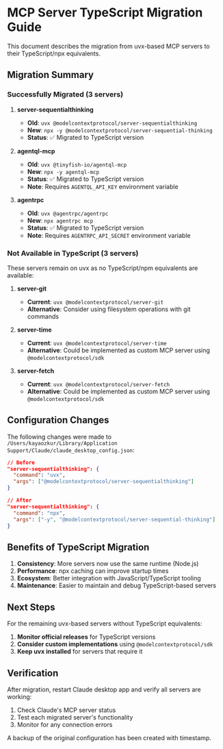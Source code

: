 # MCP Server TypeScript Migration Guide

This document describes the migration from uvx-based MCP servers to their TypeScript/npx equivalents.

## Migration Summary

### Successfully Migrated (3 servers)

1. **server-sequentialthinking**
   - **Old**: `uvx @modelcontextprotocol/server-sequentialthinking`
   - **New**: `npx -y @modelcontextprotocol/server-sequential-thinking`
   - **Status**: ✅ Migrated to TypeScript version

2. **agentql-mcp**
   - **Old**: `uvx @tinyfish-io/agentql-mcp`
   - **New**: `npx -y agentql-mcp`
   - **Status**: ✅ Migrated to TypeScript version
   - **Note**: Requires `AGENTQL_API_KEY` environment variable

3. **agentrpc**
   - **Old**: `uvx @agentrpc/agentrpc`
   - **New**: `npx agentrpc mcp`
   - **Status**: ✅ Migrated to TypeScript version
   - **Note**: Requires `AGENTRPC_API_SECRET` environment variable

### Not Available in TypeScript (3 servers)

These servers remain on uvx as no TypeScript/npm equivalents are available:

1. **server-git**
   - **Current**: `uvx @modelcontextprotocol/server-git`
   - **Alternative**: Consider using filesystem operations with git commands

2. **server-time**
   - **Current**: `uvx @modelcontextprotocol/server-time`
   - **Alternative**: Could be implemented as custom MCP server using `@modelcontextprotocol/sdk`

3. **server-fetch**
   - **Current**: `uvx @modelcontextprotocol/server-fetch`
   - **Alternative**: Could be implemented as custom MCP server using `@modelcontextprotocol/sdk`

## Configuration Changes

The following changes were made to `/Users/kayaozkur/Library/Application Support/Claude/claude_desktop_config.json`:

```json
// Before
"server-sequentialthinking": {
  "command": "uvx",
  "args": ["@modelcontextprotocol/server-sequentialthinking"]
}

// After
"server-sequentialthinking": {
  "command": "npx",
  "args": ["-y", "@modelcontextprotocol/server-sequential-thinking"]
}
```

## Benefits of TypeScript Migration

1. **Consistency**: More servers now use the same runtime (Node.js)
2. **Performance**: npx caching can improve startup times
3. **Ecosystem**: Better integration with JavaScript/TypeScript tooling
4. **Maintenance**: Easier to maintain and debug TypeScript-based servers

## Next Steps

For the remaining uvx-based servers without TypeScript equivalents:

1. **Monitor official releases** for TypeScript versions
2. **Consider custom implementations** using `@modelcontextprotocol/sdk`
3. **Keep uvx installed** for servers that require it

## Verification

After migration, restart Claude desktop app and verify all servers are working:

1. Check Claude's MCP server status
2. Test each migrated server's functionality
3. Monitor for any connection errors

A backup of the original configuration has been created with timestamp.